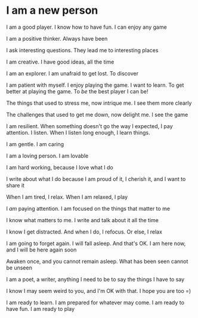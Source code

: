 # I am a new person

I am a good player. I know how to have fun. I can enjoy any game

I am a positive thinker. Always have been

I ask interesting questions. They lead me to interesting places

I am creative. I have good ideas, all the time

I am an explorer. I am unafraid to get lost. To discover

I am patient with myself. I enjoy playing the game. I want to learn. To get better at playing the game. To *be* the best player I can be!

The things that used to stress me, now intrique me. I see them more clearly

The challenges that used to get me down, now delight me. I see the game

I am resilient. When something doesn't go the way I expected, I pay attention. I listen. When I listen long enough, I learn things.

I am gentle. I am caring

I am a loving person. I am lovable

I am hard working, because I love what I do

I write about what I do because I am proud of it, I cherish it, and I want to share it

When I am tired, I relax. When I am relaxed, I play

I *am* paying attention. I am focused on the things that matter to me

I know what matters to me. I write and talk about it all the time

I know I get distracted. And when I do, I refocus. Or else, I relax

I am going to forget again. I will fall asleep. And that's OK. I am here now, and I will be here again soon

Awaken once, and you cannot remain asleep. What has been seen cannot be unseen

I am a poet, a writer, anything I need to be to say the things I have to say

I know I may seem weird to you, and I'm OK with that. I hope you are too =)

I am ready to learn. I am prepared for whatever may come. I am ready to have fun. I am ready to play


